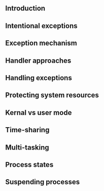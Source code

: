 ## Introduction

## Intentional exceptions

## Exception mechanism

## Handler approaches

## Handling exceptions

## Protecting system resources

## Kernal vs user mode

## Time-sharing

## Multi-tasking

## Process states

## Suspending processes
